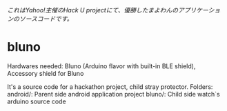 *これはYahoo!主催のHack U projectにて、優勝したまよわんのアプリケーションのソースコードです。*


bluno
=====

Hardwares needed: Bluno (Arduino flavor with built-in BLE shield), Accessory shield for Bluno

It's a source code for a hackathon project, child stray protector.
Folders:
android/: Parent side android application project
bluno/: Child side watch`s arduino source code
